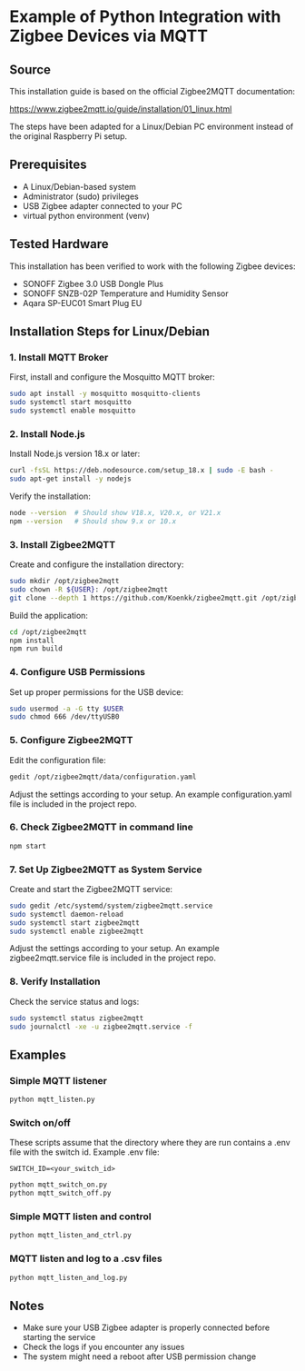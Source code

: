 
# Example of Python Integration with Zigbee Devices via MQTT

## Source
This installation guide is based on the official Zigbee2MQTT documentation:

https://www.zigbee2mqtt.io/guide/installation/01_linux.html

The steps have been adapted for a Linux/Debian PC environment instead of the original Raspberry Pi setup.

## Prerequisites
- A Linux/Debian-based system
- Administrator (sudo) privileges
- USB Zigbee adapter connected to your PC
- virtual python environment (venv)

## Tested Hardware
This installation has been verified to work with the following Zigbee devices:
- SONOFF Zigbee 3.0 USB Dongle Plus
- SONOFF SNZB-02P Temperature and Humidity Sensor
- Aqara SP-EUC01 Smart Plug EU


## Installation Steps for Linux/Debian

### 1. Install MQTT Broker
First, install and configure the Mosquitto MQTT broker:
```bash
sudo apt install -y mosquitto mosquitto-clients
sudo systemctl start mosquitto
sudo systemctl enable mosquitto
```

### 2. Install Node.js
Install Node.js version 18.x or later:
```bash
curl -fsSL https://deb.nodesource.com/setup_18.x | sudo -E bash -
sudo apt-get install -y nodejs
```

Verify the installation:
```bash
node --version  # Should show V18.x, V20.x, or V21.x
npm --version   # Should show 9.x or 10.x
```

### 3. Install Zigbee2MQTT
Create and configure the installation directory:
```bash
sudo mkdir /opt/zigbee2mqtt
sudo chown -R ${USER}: /opt/zigbee2mqtt
git clone --depth 1 https://github.com/Koenkk/zigbee2mqtt.git /opt/zigbee2mqtt
```

Build the application:
```bash
cd /opt/zigbee2mqtt
npm install
npm run build
```

### 4. Configure USB Permissions
Set up proper permissions for the USB device:
```bash
sudo usermod -a -G tty $USER
sudo chmod 666 /dev/ttyUSB0
```

### 5. Configure Zigbee2MQTT
Edit the configuration file:
```bash
gedit /opt/zigbee2mqtt/data/configuration.yaml
```
Adjust the settings according to your setup.
An example configuration.yaml file is included in the project repo.


### 6. Check Zigbee2MQTT in command line
```bash
npm start
```

### 7. Set Up Zigbee2MQTT as System Service
Create and start the Zigbee2MQTT service:
```bash
sudo gedit /etc/systemd/system/zigbee2mqtt.service
sudo systemctl daemon-reload
sudo systemctl start zigbee2mqtt
sudo systemctl enable zigbee2mqtt
```
Adjust the settings according to your setup.
An example zigbee2mqtt.service file is included in the project repo.

### 8. Verify Installation
Check the service status and logs:
```bash
sudo systemctl status zigbee2mqtt
sudo journalctl -xe -u zigbee2mqtt.service -f
```

## Examples

### Simple MQTT listener
```bash
python mqtt_listen.py
```

### Switch on/off
These scripts assume that the directory where they are run contains a .env file with the switch id. Example .env file:

```
SWITCH_ID=<your_switch_id>
```

```bash
python mqtt_switch_on.py 
python mqtt_switch_off.py 
```

### Simple MQTT listen and control

```bash
python mqtt_listen_and_ctrl.py
```

### MQTT listen and log to a .csv files
```bash
python mqtt_listen_and_log.py
```

## Notes
- Make sure your USB Zigbee adapter is properly connected before starting the service
- Check the logs if you encounter any issues
- The system might need a reboot after USB permission change